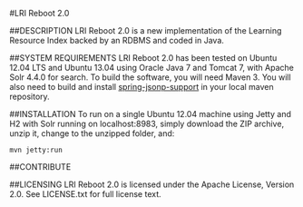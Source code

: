 #LRI Reboot 2.0

##DESCRIPTION
LRI Reboot 2.0 is a new implementation of the Learning Resource Index backed by an RDBMS and coded in Java.

##SYSTEM REQUIREMENTS
LRI Reboot 2.0 has been tested on Ubuntu 12.04 LTS and Ubuntu 13.04 using Oracle Java 7 and Tomcat 7, with Apache Solr 4.4.0 for search. To build the software, you will need Maven 3. You will also need to build and install [spring-jsonp-support](https://github.com/bhagyas/spring-jsonp-support "spring-jsonp-support") in your local maven repository.

##INSTALLATION
To run on a single Ubuntu 12.04 machine using Jetty and H2 with Solr running on localhost:8983, simply download the ZIP archive, unzip it, change to the unzipped folder, and:

	mvn jetty:run

##CONTRIBUTE

##LICENSING
LRI Reboot 2.0 is licensed under the Apache License, Version 2.0. See LICENSE.txt for full license text.

